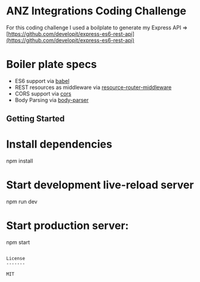ANZ Integrations Coding Challenge
==================================

For this coding challenge I used a boilplate to generate my Express API => [https://github.com/developit/express-es6-rest-api](https://github.com/developit/express-es6-rest-api)


# Boiler plate specs
- ES6 support via [babel](https://babeljs.io)
- REST resources as middleware via [resource-router-middleware](https://github.com/developit/resource-router-middleware)
- CORS support via [cors](https://github.com/troygoode/node-cors)
- Body Parsing via [body-parser](https://github.com/expressjs/body-parser)

Getting Started
---------------
# Install dependencies
npm install

# Start development live-reload server
npm run dev

# Start production server:
npm start
```

License
-------

MIT
